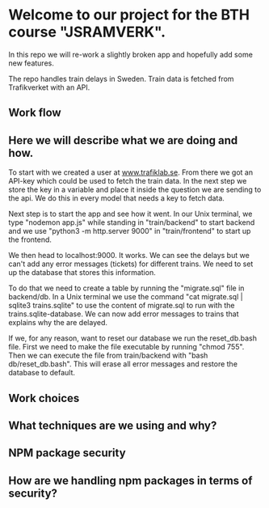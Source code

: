 
# Welcome to our project for the BTH course "JSRAMVERK".

In this repo we will re-work a slightly broken app and hopefully add
some new features.

The repo handles train delays in Sweden. Train data is fetched from
Trafikverket with an API.


## Work flow

Here we will describe what we are doing and how.
------------------------------------------------------------------------------

To start with we created a user at www.trafiklab.se. From there we got an
API-key which could be used to fetch the train data. In the next step we store
the key in a variable and place it inside the question we are sending to the api.
We do this in every model that needs a key to fetch data.

Next step is to start the app and see how it went. In our Unix terminal, we type
"nodemon app.js" while standing in "train/backend" to start backend and
we use "python3 -m http.server 9000" in "train/frontend" to start up the frontend.

We then head to localhost:9000. It works. We can see the delays but we can't add
any error messages (tickets) for different trains. We need to set up the database
that stores this information.

To do that we need to create a table by running the "migrate.sql" file in
backend/db. In a Unix terminal we use the command "cat migrate.sql | sqlite3 trains.sqlite"
to use the content of migrate.sql to run with the trains.sqlite-database. We can now
add error messages to trains that explains why the are delayed.

If we, for any reason, want to reset our database we run the reset_db.bash file.
First we need to make the file executable by running "chmod 755". Then we can execute
the file from train/backend with "bash db/reset_db.bash". This will erase all
error messages and restore the database to default.

## Work choices

What techniques are we using and why?
-------------------------------------------------------------------------------

## NPM package security

How are we handling npm packages in terms of security?
--------------------------------------------------------------------------------